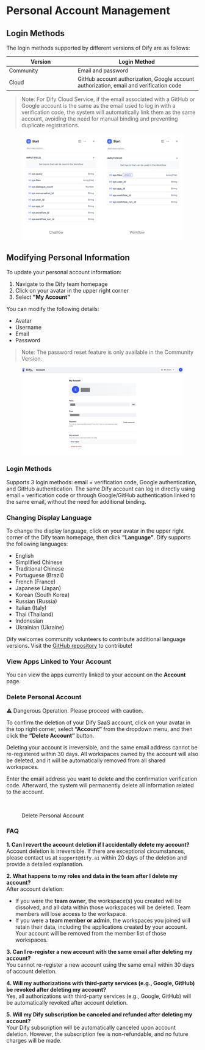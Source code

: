 # Personal Account Management

## Login Methods

The login methods supported by different versions of Dify are as follows:

<table><thead><tr><th width="166">Version</th><th>Login Method</th></tr></thead><tbody><tr><td>Community</td><td>Email and password</td></tr><tr><td>Cloud</td><td>GitHub account authorization, Google account authorization, email and verification code</td></tr></tbody></table>

> Note: For Dify Cloud Service, if the email associated with a GitHub or Google account is the same as the email used to log in with a verification code, the system will automatically link them as the same account, avoiding the need for manual binding and preventing duplicate registrations.

<figure><img src="../../.gitbook/assets/image (1).png" alt=""><figcaption></figcaption></figure>

## Modifying Personal Information

To update your personal account information:

1. Navigate to the Dify team homepage
2. Click on your avatar in the upper right corner
3. Select **"My Account"**

You can modify the following details:

* Avatar
* Username
* Email
* Password

> Note: The password reset feature is only available in the Community Version.

<figure><img src="../../.gitbook/assets/image (1) (3).png" alt=""><figcaption></figcaption></figure>

### Login Methods

Supports 3 login methods: email + verification code, Google authentication, and GitHub authentication. The same Dify account can log in directly using email + verification code or through Google/GitHub authentication linked to the same email, without the need for additional binding.

### Changing Display Language

To change the display language, click on your avatar in the upper right corner of the Dify team homepage, then click **"Language"**. Dify supports the following languages:

* English
* Simplified Chinese
* Traditional Chinese
* Portuguese (Brazil)
* French (France)
* Japanese (Japan)
* Korean (South Korea)
* Russian (Russia)
* Italian (Italy)
* Thai (Thailand)
* Indonesian
* Ukrainian (Ukraine)

Dify welcomes community volunteers to contribute additional language versions. Visit the [GitHub repository](https://github.com/langgenius/dify/blob/main/CONTRIBUTING.md) to contribute!

### View Apps Linked to Your Account

You can view the apps currently linked to your account on the **Account** page.

### Delete Personal Account

⚠️ Dangerous Operation. Please proceed with caution.

To confirm the deletion of your Dify SaaS account, click on your avatar in the top right corner, select **“Account”** from the dropdown menu, and then click the **“Delete Account”** button.

Deleting your account is irreversible, and the same email address cannot be re-registered within 30 days. All workspaces owned by the account will also be deleted, and it will be automatically removed from all shared workspaces.

Enter the email address you want to delete and the confirmation verification code. Afterward, the system will permanently delete all information related to the account.

<figure><img src="https://assets-docs.dify.ai/2024/12/ded326f27886b5884969c220ead998d7.png" alt=""><figcaption><p>Delete Personal Account</p></figcaption></figure>

### FAQ

**1. Can I revert the account deletion if I accidentally delete my account?**\
Account deletion is irreversible. If there are exceptional circumstances, please contact us at `support@dify.ai` within 20 days of the deletion and provide a detailed explanation.

**2. What happens to my roles and data in the team after I delete my account?**\
After account deletion:

* If you were the **team owner**, the workspace(s) you created will be dissolved, and all data within those workspaces will be deleted. Team members will lose access to the workspace.
* If you were a **team member or admin**, the workspaces you joined will retain their data, including the applications created by your account. Your account will be removed from the member list of those workspaces.

**3. Can I re-register a new account with the same email after deleting my account?**\
You cannot re-register a new account using the same email within 30 days of account deletion.

**4. Will my authorizations with third-party services (e.g., Google, GitHub) be revoked after deleting my account?**\
Yes, all authorizations with third-party services (e.g., Google, GitHub) will be automatically revoked after account deletion.

**5. Will my Dify subscription be canceled and refunded after deleting my account?**\
Your Dify subscription will be automatically canceled upon account deletion. However, the subscription fee is non-refundable, and no future charges will be made.
